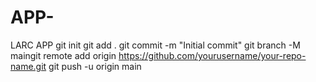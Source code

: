 # APP-
LARC APP
git init
git add .
git commit -m "Initial commit"
git branch -M maingit remote add origin https://github.com/yourusername/your-repo-name.git
git push -u origin main
